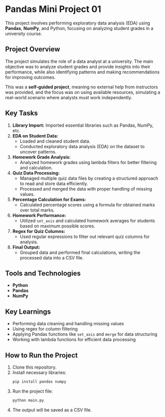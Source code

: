 # Pandas Mini Project 01

This project involves performing exploratory data analysis (EDA) using **Pandas**, **NumPy**, and Python, focusing on analyzing student grades in a university course.

## Project Overview

The project simulates the role of a data analyst at a university. The main objective was to analyze student grades and provide insights into their performance, while also identifying patterns and making recommendations for improving outcomes.

This was a **self-guided project**, meaning no external help from instructors was provided, and the focus was on using available resources, simulating a real-world scenario where analysts must work independently.

## Key Tasks

1. **Library Import:** Imported essential libraries such as Pandas, NumPy, etc.
2. **EDA on Student Data:**
   - Loaded and cleaned student data.
   - Conducted exploratory data analysis (EDA) on the dataset to uncover patterns.
3. **Homework Grade Analysis:**
   - Analyzed homework grades using lambda filters for better filtering and calculation.
4. **Quiz Data Processing:**
   - Managed multiple quiz data files by creating a structured approach to read and store data efficiently.
   - Processed and merged the data with proper handling of missing values.
5. **Percentage Calculation for Exams:**
   - Calculated percentage scores using a formula for obtained marks over total marks.
6. **Homework Performance:**
   - Utilized `set_axis` and calculated homework averages for students based on maximum possible scores.
7. **Regex for Quiz Columns:**
   - Used regular expressions to filter out relevant quiz columns for analysis.
8. **Final Output:**
   - Grouped data and performed final calculations, writing the processed data into a CSV file.

## Tools and Technologies

- **Python** 
- **Pandas**
- **NumPy**

## Key Learnings

- Performing data cleaning and handling missing values
- Using regex for column filtering
- Applying Pandas functions like `set_axis` and `merge` for data structuring
- Working with lambda functions for efficient data processing

## How to Run the Project

1. Clone this repository.
2. Install necessary libraries:
    ```bash
    pip install pandas numpy
    ```
3. Run the project file:
    ```bash
    python main.py
    ```
4. The output will be saved as a CSV file.
